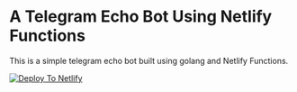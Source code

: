 # A Telegram Echo Bot Using Netlify Functions

This is a simple telegram echo bot built using golang and Netlify Functions.

[![Deploy To Netlify](https://www.netlify.com/img/deploy/button.svg)](https://app.netlify.com/start/deploy?repository=https://github.com/zolamk/telegram-echo-bot)